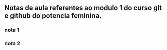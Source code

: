 ## Notas de aula referentes ao modulo 1 do curso git e github do potencia feminina.


### nota 1

### nota 2